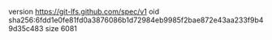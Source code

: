 version https://git-lfs.github.com/spec/v1
oid sha256:6fdd1e0fe81fd0a3876086b1d72984eb9985f2bae872e43aa233f9b49d35c483
size 6081
